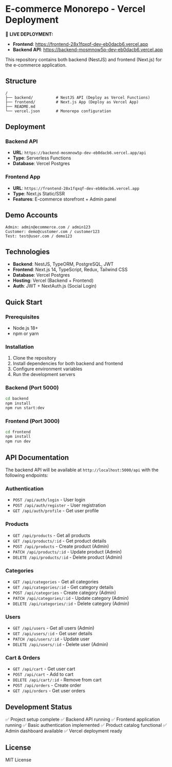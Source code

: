 # E-commerce Monorepo - Vercel Deployment

🚀 **LIVE DEPLOYMENT:**

- **Frontend**: https://frontend-28x1fqxqf-dev-eb0dacb6.vercel.app
- **Backend API**: https://backend-mosmnow5p-dev-eb0dacb6.vercel.app

This repository contains both backend (NestJS) and frontend (Next.js) for the e-commerce application.

## Structure

```
/
├── backend/          # NestJS API (Deploy as Vercel Functions)
├── frontend/         # Next.js App (Deploy as Vercel App)
├── README.md
└── vercel.json       # Monorepo configuration
```

## Deployment

### Backend API

- **URL**: `https://backend-mosmnow5p-dev-eb0dacb6.vercel.app/api`
- **Type**: Serverless Functions
- **Database**: Vercel Postgres

### Frontend App

- **URL**: `https://frontend-28x1fqxqf-dev-eb0dacb6.vercel.app`
- **Type**: Next.js Static/SSR
- **Features**: E-commerce storefront + Admin panel

## Demo Accounts

```
Admin: admin@ecommerce.com / admin123
Customer: demo@customer.com / customer123
Test: test@user.com / demo123
```

## Technologies

- **Backend**: NestJS, TypeORM, PostgreSQL, JWT
- **Frontend**: Next.js 14, TypeScript, Redux, Tailwind CSS
- **Database**: Vercel Postgres
- **Hosting**: Vercel (Backend + Frontend)
- **Auth**: JWT + NextAuth.js (Social Login)

## Quick Start

### Prerequisites

- Node.js 18+
- npm or yarn

### Installation

1. Clone the repository
2. Install dependencies for both backend and frontend
3. Configure environment variables
4. Run the development servers

### Backend (Port 5000)

```bash
cd backend
npm install
npm run start:dev
```

### Frontend (Port 3000)

```bash
cd frontend
npm install
npm run dev
```

## API Documentation

The backend API will be available at `http://localhost:5000/api` with the following endpoints:

### Authentication

- `POST /api/auth/login` - User login
- `POST /api/auth/register` - User registration
- `GET /api/auth/profile` - Get user profile

### Products

- `GET /api/products` - Get all products
- `GET /api/products/:id` - Get product details
- `POST /api/products` - Create product (Admin)
- `PATCH /api/products/:id` - Update product (Admin)
- `DELETE /api/products/:id` - Delete product (Admin)

### Categories

- `GET /api/categories` - Get all categories
- `GET /api/categories/:id` - Get category details
- `POST /api/categories` - Create category (Admin)
- `PATCH /api/categories/:id` - Update category (Admin)
- `DELETE /api/categories/:id` - Delete category (Admin)

### Users

- `GET /api/users` - Get all users (Admin)
- `GET /api/users/:id` - Get user details
- `PATCH /api/users/:id` - Update user
- `DELETE /api/users/:id` - Delete user (Admin)

### Cart & Orders

- `GET /api/cart` - Get user cart
- `POST /api/cart` - Add to cart
- `DELETE /api/cart/:id` - Remove from cart
- `POST /api/orders` - Create order
- `GET /api/orders` - Get user orders

## Development Status

✅ Project setup complete
✅ Backend API running
✅ Frontend application running
✅ Basic authentication implemented
✅ Product catalog functional
✅ Admin dashboard available
✅ Vercel deployment ready

## License

MIT License
